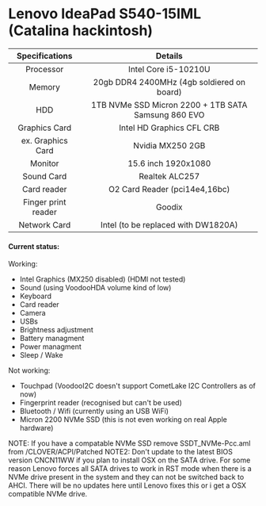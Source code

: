 # Lenovo IdeaPad S540-15IML (Catalina hackintosh)

| Specifications | Details |
|:-: |:-: |
| Processor | Intel Core i5-10210U  |
| Memory | 20gb DDR4 2400MHz (4gb soldiered on board) |
| HDD | 1TB NVMe SSD Micron 2200 + 1TB SATA Samsung 860 EVO |
| Graphics Card | Intel HD Graphics CFL CRB |
| ex. Graphics Card |  Nvidia MX250 2GB |
| Monitor | 15.6 inch 1920x1080 |
| Sound Card | Realtek ALC257 |
| Card reader | O2 Card Reader (pci14e4,16bc) |
| Finger print reader | Goodix |
| Network Card | Intel (to be replaced with DW1820A) |

#### Current status:
Working:
- Intel Graphics (MX250 disabled) (HDMI not tested)
- Sound (using VoodooHDA volume kind of low)
- Keyboard
- Card reader
- Camera
- USBs
- Brightness adjustment
- Battery managment
- Power managment
- Sleep / Wake

Not working:
- Touchpad (VoodooI2C doesn't support CometLake I2C Controllers as of now)
- Fingerprint reader (recognised but can't be used)
- Bluetooth / Wifi (currently using an USB WiFi)
- Micron 2200 NVMe SSD (this is not even working on real Apple hardware)

NOTE: If you have a compatable NVMe SSD remove SSDT_NVMe-Pcc.aml from /CLOVER/ACPI/Patched
NOTE2: Don't update to the latest BIOS version CNCN11WW if you plan to install OSX on the SATA drive. For some reason Lenovo forces all SATA drives to work in RST mode when there is a NVMe drive present in the system and they can not be switched back to AHCI. There will be no updates here until Lenovo fixes this or i get a OSX compatible NVMe drive.

